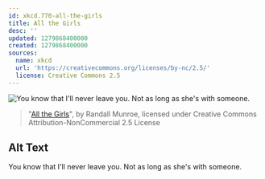 ```yaml
---
id: xkcd.770-all-the-girls
title: All the Girls
desc: ''
updated: 1279868400000
created: 1279868400000
sources:
  name: xkcd
  url: 'https://creativecommons.org/licenses/by-nc/2.5/'
  license: Creative Commons 2.5
---
```

![You know that I'll never leave you. Not as long as she's with someone.](https://imgs.xkcd.com/comics/all_the_girls.png)
> "[All the Girls](https://xkcd.com/770/)", by Randall Munroe, licensed under Creative Commons Attribution-NonCommercial 2.5 License

## Alt Text
You know that I'll never leave you. Not as long as she's with someone.
